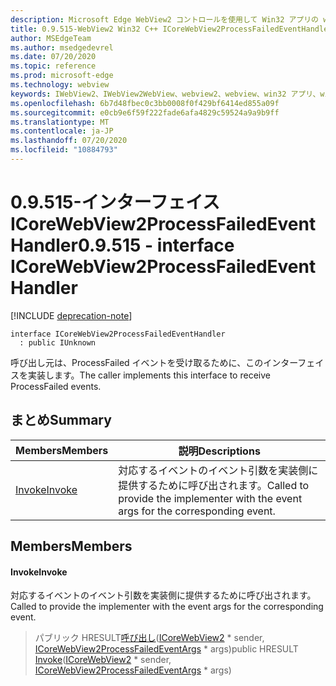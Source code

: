 ```yaml
---
description: Microsoft Edge WebView2 コントロールを使用して Win32 アプリの web コンテンツをホストする
title: 0.9.515-WebView2 Win32 C++ ICoreWebView2ProcessFailedEventHandler
author: MSEdgeTeam
ms.author: msedgedevrel
ms.date: 07/20/2020
ms.topic: reference
ms.prod: microsoft-edge
ms.technology: webview
keywords: IWebView2、IWebView2WebView、webview2、webview、win32 アプリ、win32、edge、ICoreWebView2、ICoreWebView2Controller、browser control、edge html
ms.openlocfilehash: 6b7d48fbec0c3bb0008f0f429bf6414ed855a09f
ms.sourcegitcommit: e0cb9e6f59f222fade6afa4829c59524a9a9b9ff
ms.translationtype: MT
ms.contentlocale: ja-JP
ms.lasthandoff: 07/20/2020
ms.locfileid: "10884793"
---
```

# <span data-ttu-id="d8741-104">0.9.515-インターフェイス ICoreWebView2ProcessFailedEventHandler</span><span class="sxs-lookup"><span data-stu-id="d8741-104">0.9.515 - interface ICoreWebView2ProcessFailedEventHandler</span></span> 

[!INCLUDE [deprecation-note](../../includes/deprecation-note.md)]

```
interface ICoreWebView2ProcessFailedEventHandler
  : public IUnknown
```

<span data-ttu-id="d8741-105">呼び出し元は、ProcessFailed イベントを受け取るために、このインターフェイスを実装します。</span><span class="sxs-lookup"><span data-stu-id="d8741-105">The caller implements this interface to receive ProcessFailed events.</span></span>

## <span data-ttu-id="d8741-106">まとめ</span><span class="sxs-lookup"><span data-stu-id="d8741-106">Summary</span></span>

 <span data-ttu-id="d8741-107">Members</span><span class="sxs-lookup"><span data-stu-id="d8741-107">Members</span></span>                        | <span data-ttu-id="d8741-108">説明</span><span class="sxs-lookup"><span data-stu-id="d8741-108">Descriptions</span></span>
--------------------------------|---------------------------------------------
[<span data-ttu-id="d8741-109">Invoke</span><span class="sxs-lookup"><span data-stu-id="d8741-109">Invoke</span></span>](#invoke) | <span data-ttu-id="d8741-110">対応するイベントのイベント引数を実装側に提供するために呼び出されます。</span><span class="sxs-lookup"><span data-stu-id="d8741-110">Called to provide the implementer with the event args for the corresponding event.</span></span>

## <span data-ttu-id="d8741-111">Members</span><span class="sxs-lookup"><span data-stu-id="d8741-111">Members</span></span>

#### <span data-ttu-id="d8741-112">Invoke</span><span class="sxs-lookup"><span data-stu-id="d8741-112">Invoke</span></span> 

<span data-ttu-id="d8741-113">対応するイベントのイベント引数を実装側に提供するために呼び出されます。</span><span class="sxs-lookup"><span data-stu-id="d8741-113">Called to provide the implementer with the event args for the corresponding event.</span></span>

> <span data-ttu-id="d8741-114">パブリック HRESULT[呼び出し](#invoke)([ICoreWebView2](icorewebview2.md) \* sender, [ICoreWebView2ProcessFailedEventArgs](icorewebview2processfailedeventargs.md) \* args)</span><span class="sxs-lookup"><span data-stu-id="d8741-114">public HRESULT [Invoke](#invoke)([ICoreWebView2](icorewebview2.md) \* sender, [ICoreWebView2ProcessFailedEventArgs](icorewebview2processfailedeventargs.md) \* args)</span></span>

